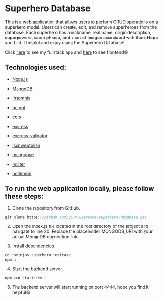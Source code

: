 # Superhero Database 

This is a web application that allows users to perform CRUD operations on a superhero model. Users can create, edit, and remove superheroes from the database. Each superhero has a nickname, real name, origin description, superpowers, catch phrase, and a set of images associated with them.Hope you find it helpful and enjoy using the Superhero Database! 

Click [here](https://ksalpern-hero-app.vercel.app/) to see my fullstack app and [here](https://github.com/ksalpern/jsninjas-superhero-frontend) to see frontend😃

## Technologies used:

- [Node.js](https://nodejs.org/uk)

- [MongoDB](https://www.mongodb.com/)

- [Insomnia](https://insomnia.rest/)

- [bcrypt](https://www.npmjs.com/package/bcrypt)

- [cors](https://www.npmjs.com/package/cors)

- [express](https://www.npmjs.com/package/express)

- [express-validator](https://www.npmjs.com/package/express-validator)

- [jsonwebtoken](https://www.npmjs.com/package/jsonwebtoken)

- [mongoose](https://www.npmjs.com/package/mongoose)

- [multer](https://www.npmjs.com/package/multer)

- [nodemon](https://www.npmjs.com/package/nodemon)


## To run the web application locally, please follow these steps:

1. Clone the repository from GitHub.

```javascript
git clone https://github.com/your-username/superhero-database.git
```


2. Open the index.js file located in the root directory of the project and navigate to line 20. Replace the placeholder MONGODB_URI with your actual MongoDB connection link.


3. Install dependencies.

```javascript
cd jsninjas-superhero-testcase
npm i
```


4. Start the backend server.

```javascript
npm run start:dev
```


5. The backend server will start running on port 4444, hope you find it helpful😃